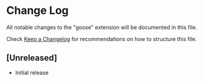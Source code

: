 # Change Log

All notable changes to the "goose" extension will be documented in this file.

Check [Keep a Changelog](http://keepachangelog.com/) for recommendations on how to structure this file.

## [Unreleased]

- Initial release